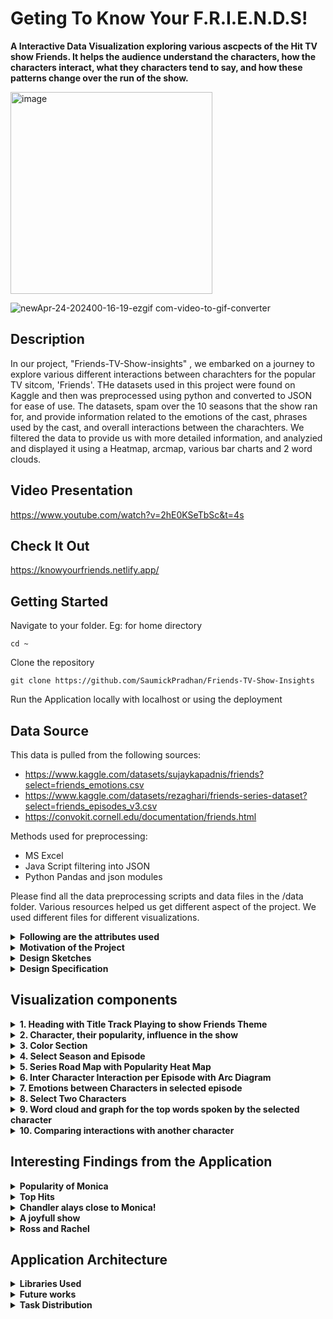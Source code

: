 # Geting To Know Your F.R.I.E.N.D.S!



**A Interactive Data Visualization exploring various ascpects of the Hit TV show Friends. It helps the audience understand  the characters, how the characters interact, what they characters tend to say, and how these patterns change over the run of the show.**

<img width="323" alt="image" src="https://github.com/SaumickPradhan/Friends-TV-Show-Insights/assets/85262444/4e32d897-c555-4291-95a4-b2a25e97f6fc">

![newApr-24-202400-16-19-ezgif com-video-to-gif-converter](https://github.com/SaumickPradhan/Friends-TV-Show-Insights/assets/85262444/9554eadf-1683-420e-b4d1-caec30d4c295)


<h2>Description</h2>

In our project, "Friends-TV-Show-insights" , we embarked on a journey to explore various different interactions between charachters for the popular TV sitcom, 'Friends'. THe datasets used in this project were found on Kaggle and then was preprocessed using python and converted to JSON for ease of use. The datasets, spam over the 10 seasons that the show ran for, and provide information related to the emotions of the cast, phrases used by the cast, and overall interactions between the charachters. We filtered the data to provide us with more detailed information, and analyzied and displayed it using a Heatmap, arcmap, various bar charts and 2 word clouds.

<h2>Video Presentation</h2>

https://www.youtube.com/watch?v=2hE0KSeTbSc&t=4s

<h2>Check It Out</h2>

https://knowyourfriends.netlify.app/

<h2>Getting Started</h2>

Navigate to your folder. Eg: for home directory

```
cd ~
```

Clone the repository

```
git clone https://github.com/SaumickPradhan/Friends-TV-Show-Insights
```

Run the Application locally with localhost or using the deployment

<h2>Data Source</h2>

This data is pulled from the following sources:

* https://www.kaggle.com/datasets/sujaykapadnis/friends?select=friends_emotions.csv
* https://www.kaggle.com/datasets/rezaghari/friends-series-dataset?select=friends_episodes_v3.csv
* https://convokit.cornell.edu/documentation/friends.html

Methods used for preprocessing:
* MS Excel
* Java Script filtering into JSON
* Python Pandas and json modules

Please find all the data preprocessing scripts and data files in the /data folder.  Various resources helped us get different aspect of the project. We used different files for different visualizations. 

<details>
<summary><b>Following are the attributes used</b></summary>

| Entity           | Class   | Description                                       |
|------------------|---------|---------------------------------------------------|
| character        | string  | Name of the character                             |
| lines_spoken     | integer | Number of lines spoken by the character           |
| words_spoken     | integer | Total words spoken by the character               |
| emotions         | string  | Emotions expressed by the character               |
| seasons          | string  | Seasons in which the character appears           |
| scenes           | integer | Number of scenes the character appears in         |
| episodes         | integer | Number of episodes the character appears in       |
| location         | string  | Location of the scene or interaction              |
| char_interaction | string  | ID or label for character interaction             |
| scene_members    | string  | Other characters in the scene                     |


</details>



 <details>
  <summary><b>Motivation of the Project </b></summary>

The motivation for this project was to showcase information about the show "Friends", and add to the an already large body of knowledge publically avilable for the enthusiasts of the show. We also wanted to hone our data analysis skills in front-end frameworks like D3.JS and D3.Wordcloud.js along with using python to preprocess and clean the data. The dataset that we used also has ratings from real people via a reputable website.

</details>


<details><summary><b>Design Sketches</b></summary>



**UI sketches**

<img width="553" alt="image" src="https://github.com/SaumickPradhan/Friends-TV-Show-Insights/assets/85262444/45776895-8583-48c7-8153-fa64dde95dda">

<img width="600" alt="image" src="https://github.com/SaumickPradhan/Friends-TV-Show-Insights/assets/85262444/40dc4b91-f40c-4290-a68d-d5d0ce506c5a">




**B Goals sketches**
NACHIKET TO COMPLETE

**A goals**
NACHIKET TO COMPLETE MORE

<img width="660" alt="image" src="https://github.com/SaumickPradhan/Friends-TV-Show-Insights/assets/85262444/16327b12-a5dd-4660-8a30-634b9f31cdf2">

<img width="777" alt="image" src="https://github.com/SaumickPradhan/Friends-TV-Show-Insights/assets/85262444/7f2dba9e-94f9-4488-818b-d85b6051179b">


</details>

<details><summary><b>Design Specification</b></summary>

* Used a linear page scrollable format (changed our original grid based format) as we wanted a linear story flow of selections instead of multiple views together. This facilitiates our story flow during our case studies and findings, mentioned later. 
* Have a story-like feel with the ability to select the episodes and season which is tracked on the top
* Intutive tool tips on all
* More info about design specifications to follow

</details>

<h2>Visualization components</h2>

<details>
  <summary><b>1. Heading with Title Track Playing to show Friends Theme</b> </summary>
  
  <b>C Goals Heading with Intro for the show. The title show song plays in the background with a music player</b>

<img width="791" alt="image" src="https://github.com/SaumickPradhan/Friends-TV-Show-Insights/assets/85262444/7868fa55-a9eb-4a10-8601-2f9001ab7caa">

</details>


<details>
  <summary><b>2. Character, their popularity, influence in the show</b> </summary>
  
  <b>Graph which shows the popularity of the Character is a particular Episode</b>
    **Reason:** Helps the user understand which character is prominant in a particular episode and season. They can shoose to watch one with their favourite character.
<img width="568" alt="image" src="https://github.com/SaumickPradhan/Friends-TV-Show-Insights/assets/85262444/35cbc43b-1bc8-479b-b32b-210b0544a827">


</details>


<details>
  <summary><b>3. Color Section </b> </summary>
  
We decided to go with the famous color pallete from Friends which is Red, yellow and blue across all the Viz. Hence our hover is also one of these colors.
</details>


<details>
  <summary><b>4. Select Season and Episode</b> </summary>
  <b>  Dynamic dropdown to select season and episode from that season. The Arc Diagram, Popularity bar graph and emotions bar graphs are Linked</b>


<img width="396" alt="image" src="https://github.com/SaumickPradhan/Friends-TV-Show-Insights/assets/85262444/922adc58-09ce-4f8f-82bc-97132bc4090c">


</details>


<details>
  <summary><b>5. Series Road Map with Popularity Heat Map</b> </summary>
  <b> Helps the user see the road map for the show, find out interesting episodes, their popularity based on Ratings by viewers talking about them "lines spoken" </b>
 
 **Reason:** Helps users select which episode they want to watch based on popularity.
 
<img width="1006" alt="image" src="https://github.com/SaumickPradhan/Friends-TV-Show-Insights/assets/85262444/22457ca8-8fde-4e02-bec8-703dd631c806">

</details>



<details>
  <summary><b>6. Inter Character Interaction per Episode with Arc Diagram</b> </summary>
  <b> An Arc diagram to show relation between different characters in the selected episode. 
   
  **Reason:** We decided to also include supporting characters to show interesting charaters in each episode and how they interate with the main characters. A Tool tip shows the interactions of the character with other characters and the scenes they are together.</b>

<img width="1197" alt="image" src="https://github.com/SaumickPradhan/Friends-TV-Show-Insights/assets/85262444/ca2a5810-9d8e-47a4-88c4-8cbabd66a6bb">

</details>


<details>
  <summary><b>7. Emotions between Characters in selected episode</b> </summary>

  
  <b> Bar chart for showing general emotions of characters in a particular episode.</b>

  **Reason:** This is really intereting as the users can filter which episode to watch based on the general emotion in the episode between charactes.

<img width="580" alt="image" src="https://github.com/SaumickPradhan/Friends-TV-Show-Insights/assets/85262444/01b975fe-2c9d-4b41-ab27-27c7f9b642de">

</details>



<details>
<summary><b>8. Select Two Characters</b></summary>
<b>Select the characters you want to focus on</b>
<img width="400" alt="image" src="https://github.com/SaumickPradhan/Friends-TV-Show-Insights/assets/85262444/c41ad58f-eb6d-48e8-a554-23425c548b0b">



</details>


<details>
<summary><b>9. Word cloud and graph for the top words spoken by the selected character</b></summary>
<b>Shows the top used words and thier frequency for the selected character</b>

<img width="1459" alt="image" src="https://github.com/SaumickPradhan/Friends-TV-Show-Insights/assets/85262444/cb4635ec-b460-4688-a3a4-6448ed174a42">

</details>

<details>
<summary><b>10. Comparing interactions with another character</b></summary>
<b>Shows the top used words between the selected characters in conversation with each other. First plot starts of as solo interaction.</b>

<img width="1395" alt="image" src="https://github.com/SaumickPradhan/Friends-TV-Show-Insights/assets/85262444/0a255085-ed36-469a-9d16-c6207a8d9274">

</details>



<h2>Interesting Findings from the Application</h2>

<details>
<summary><b>Popularity of Monica</b></summary>
<b>Even though the story does not evlove around Monica, she is the most popular character in the show throughout episodes</b>

<img width="597" alt="image" src="https://github.com/SaumickPradhan/Friends-TV-Show-Insights/assets/85262444/be7b222a-ea4b-409d-a966-fac739214f9e">


</details>

<details>
<summary><b>Top Hits</b></summary>
  
<b>Along with the season finales, the biggests hit was the "One that could have been" episode as it had the Biggest Cliff hanger in the history of modern Sitcoms</b>

<img width="990" alt="image" src="https://github.com/SaumickPradhan/Friends-TV-Show-Insights/assets/85262444/48ca0abd-ad5f-4f0f-87ce-5834d5f1a4e4">

  
</details>

<details>
<summary><b>Chandler alays close to Monica!</b></summary>
<b>Chandler has always spent most of his scenes with Monica since the beginning, hinting at the future plot of their relationship</b>
  
<img width="1014" alt="image" src="https://github.com/SaumickPradhan/Friends-TV-Show-Insights/assets/85262444/2aef6d8a-3ba1-4d60-aa25-01aa3cb2c498">


</details>


<details>
<summary><b>A joyfull show</b></summary>
<b> Most of the seasons finales are "Joyful" which tells a lot about the shows theme</b>

  <img width="588" alt="image" src="https://github.com/SaumickPradhan/Friends-TV-Show-Insights/assets/85262444/59a3f469-c516-4f84-a429-89887db8d160">


</details>

<details>
<summary><b>Ross and Rachel</b></summary>
<b> Both of their common words have always been each others names, which shows their relation <b>
 
<img width="1382" alt="image" src="https://github.com/SaumickPradhan/Friends-TV-Show-Insights/assets/85262444/349579b3-25d4-45c9-a6fc-4d2024029b70">

</details>




<h2>Application Architecture </h2>

<details>
<summary><b>Libraries Used</b></summary>
 
- [Javascript D3](https://d3js.org/)
   
- [WordCloud](https://github.com/jasondavies/d3-cloud)
</details>




<details>
<summary><b>Future works</b></summary>
<b>1. </b> looking at a way add location specific data

<b>2. </b> creating a way to add episode links to the heatmap

<b>3. </b> Improve styling and spacing in the page
  
</details>




 <details>
  <summary><b>Task Distribution</b></summary>

  <b> Here are the components worked on by the Team:</b>
  
  *  Introduction, title and Refresh: Saumick
  *  Song in background: Saumick
  *  Populariy of Character graph: Saumick
  *  Main drop downs: Saumick
  *  Data preprocessing: Nachiket and Saumick
  *  Heatmap Series Road Map with Popularity: Saumick
  *  Inter Character Interaction per Episode: Saumick
  *  Graph Top Emotions between Characters: Saumick
  *  Character drop downs: Nachiket
  *  Solo Word cloud: Nachiket
  *  Character freq bar chart: Nachiket
  *  Word Cloud for character interaction: Nachiket
  *  CSS, coloring and formatting maps: Saumick + Nachiket
  *  Documentation: Saumick + Nachiket
  *  UI Sketches: Saumick + Nachiket
    
 </details>
